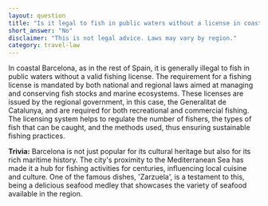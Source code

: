 ```yaml
---
layout: question
title: "Is it legal to fish in public waters without a license in coastal Barcelona?"
short_answer: "No"
disclaimer: "This is not legal advice. Laws may vary by region."
category: travel-law
---
```

In coastal Barcelona, as in the rest of Spain, it is generally illegal to fish in public waters without a valid fishing license. The requirement for a fishing license is mandated by both national and regional laws aimed at managing and conserving fish stocks and marine ecosystems. These licenses are issued by the regional government, in this case, the Generalitat de Catalunya, and are required for both recreational and commercial fishing. The licensing system helps to regulate the number of fishers, the types of fish that can be caught, and the methods used, thus ensuring sustainable fishing practices.

**Trivia:** Barcelona is not just popular for its cultural heritage but also for its rich maritime history. The city's proximity to the Mediterranean Sea has made it a hub for fishing activities for centuries, influencing local cuisine and culture. One of the famous dishes, 'Zarzuela', is a testament to this, being a delicious seafood medley that showcases the variety of seafood available in the region.
